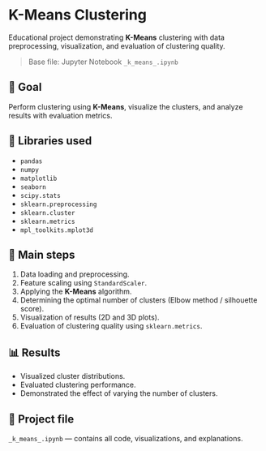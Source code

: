 
# K-Means Clustering

Educational project demonstrating **K-Means** clustering with data preprocessing, visualization, and evaluation of clustering quality.

> Base file: Jupyter Notebook `_k_means_.ipynb`

## 🎯 Goal
Perform clustering using **K-Means**, visualize the clusters, and analyze results with evaluation metrics.

## 🧰 Libraries used
- `pandas`
- `numpy`
- `matplotlib`
- `seaborn`
- `scipy.stats`
- `sklearn.preprocessing`
- `sklearn.cluster`
- `sklearn.metrics`
- `mpl_toolkits.mplot3d`

## 🚀 Main steps
1. Data loading and preprocessing.
2. Feature scaling using `StandardScaler`.
3. Applying the **K-Means** algorithm.
4. Determining the optimal number of clusters (Elbow method / silhouette score).
5. Visualization of results (2D and 3D plots).
6. Evaluation of clustering quality using `sklearn.metrics`.

## 📊 Results
- Visualized cluster distributions.
- Evaluated clustering performance.
- Demonstrated the effect of varying the number of clusters.

## 📄 Project file
`_k_means_.ipynb` — contains all code, visualizations, and explanations.

